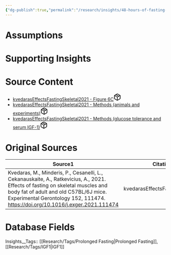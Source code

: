 ```yaml
---
{"dg-publish":true,"permalink":"/research/insights/48-hours-of-fasting-does-not-reduce-serum-igf-1-in-24-month-old-mice/"}
---
```


# Assumptions
<div><ul class="dataview list-view-ul"></ul></div>

# Supporting Insights
<div><ul class="dataview list-view-ul"></ul></div>

# Source Content
<div><ul class="dataview list-view-ul"><li><span><a data-tooltip-position="top" aria-label="Research/Source Content/kvedarasEffectsFastingSkeletal2021 - Figure 6C.md" data-href="Research/Source Content/kvedarasEffectsFastingSkeletal2021 - Figure 6C.md" href="Research/Source Content/kvedarasEffectsFastingSkeletal2021 - Figure 6C.md" class="internal-link" target="_blank" rel="noopener" fileclass-name="Research Links">kvedarasEffectsFastingSkeletal2021 - Figure 6C</a><a class="metadata-menu fileclass-icon"><svg xmlns="http://www.w3.org/2000/svg" width="24" height="24" viewBox="0 0 24 24" fill="none" stroke="currentColor" stroke-width="2" stroke-linecap="round" stroke-linejoin="round" class="svg-icon lucide-package"><path d="m7.5 4.27 9 5.15"></path><path d="M21 8a2 2 0 0 0-1-1.73l-7-4a2 2 0 0 0-2 0l-7 4A2 2 0 0 0 3 8v8a2 2 0 0 0 1 1.73l7 4a2 2 0 0 0 2 0l7-4A2 2 0 0 0 21 16Z"></path><path d="m3.3 7 8.7 5 8.7-5"></path><path d="M12 22V12"></path></svg></a></span></li><li><span><a data-tooltip-position="top" aria-label="Research/Source Content/kvedarasEffectsFastingSkeletal2021 - Methods (animals and experiments).md" data-href="Research/Source Content/kvedarasEffectsFastingSkeletal2021 - Methods (animals and experiments).md" href="Research/Source Content/kvedarasEffectsFastingSkeletal2021 - Methods (animals and experiments).md" class="internal-link" target="_blank" rel="noopener" fileclass-name="Research Links">kvedarasEffectsFastingSkeletal2021 - Methods (animals and experiments)</a><a class="metadata-menu fileclass-icon"><svg xmlns="http://www.w3.org/2000/svg" width="24" height="24" viewBox="0 0 24 24" fill="none" stroke="currentColor" stroke-width="2" stroke-linecap="round" stroke-linejoin="round" class="svg-icon lucide-package"><path d="m7.5 4.27 9 5.15"></path><path d="M21 8a2 2 0 0 0-1-1.73l-7-4a2 2 0 0 0-2 0l-7 4A2 2 0 0 0 3 8v8a2 2 0 0 0 1 1.73l7 4a2 2 0 0 0 2 0l7-4A2 2 0 0 0 21 16Z"></path><path d="m3.3 7 8.7 5 8.7-5"></path><path d="M12 22V12"></path></svg></a></span></li><li><span><a data-tooltip-position="top" aria-label="Research/Source Content/kvedarasEffectsFastingSkeletal2021 - Methods (glucose tolerance and serum IGF-1).md" data-href="Research/Source Content/kvedarasEffectsFastingSkeletal2021 - Methods (glucose tolerance and serum IGF-1).md" href="Research/Source Content/kvedarasEffectsFastingSkeletal2021 - Methods (glucose tolerance and serum IGF-1).md" class="internal-link" target="_blank" rel="noopener" fileclass-name="Research Links">kvedarasEffectsFastingSkeletal2021 - Methods (glucose tolerance and serum IGF-1)</a><a class="metadata-menu fileclass-icon"><svg xmlns="http://www.w3.org/2000/svg" width="24" height="24" viewBox="0 0 24 24" fill="none" stroke="currentColor" stroke-width="2" stroke-linecap="round" stroke-linejoin="round" class="svg-icon lucide-package"><path d="m7.5 4.27 9 5.15"></path><path d="M21 8a2 2 0 0 0-1-1.73l-7-4a2 2 0 0 0-2 0l-7 4A2 2 0 0 0 3 8v8a2 2 0 0 0 1 1.73l7 4a2 2 0 0 0 2 0l7-4A2 2 0 0 0 21 16Z"></path><path d="m3.3 7 8.7 5 8.7-5"></path><path d="M12 22V12"></path></svg></a></span></li></ul></div>

# Original Sources
<div><table class="dataview table-view-table"><thead class="table-view-thead"><tr class="table-view-tr-header"><th class="table-view-th"><span>Source</span><span class="dataview small-text">1</span></th><th class="table-view-th"><span>Citation Key</span></th></tr></thead><tbody class="table-view-tbody"><tr><td><span>Kvedaras, M., Minderis, P., Cesanelli, L., Cekanauskaite, A., Ratkevicius, A., 2021. Effects of fasting on skeletal muscles and body fat of adult and old C57BL/6J mice. Experimental Gerontology 152, 111474. <a rel="noopener" class="external-link" href="https://doi.org/10.1016/j.exger.2021.111474" target="_blank">https://doi.org/10.1016/j.exger.2021.111474</a></span></td><td><span>kvedarasEffectsFastingSkeletal2021</span></td></tr></tbody></table></div>

# Database Fields
Insights__Tags:: [[Research/Tags/Prolonged Fasting\|Prolonged Fasting]], [[Research/Tags/IGF1\|IGF1]]